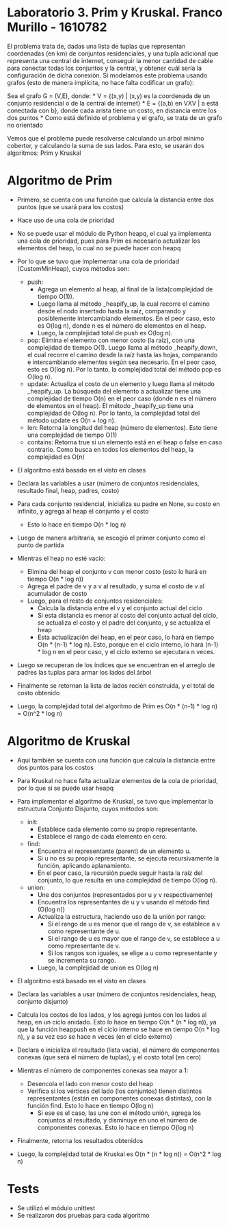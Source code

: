 # Laboratorio 3. Prim y Kruskal. Franco Murillo - 1610782

El problema trata de, dadas una lista de tuplas que representan coordenadas (en km) de conjuntos residenciales, y una tupla adicional que representa una central de internet, conseguir la menor cantidad de cable para conectar todas los conjuntos y la central, y obtener cuál sería la configuración de dicha conexión. Si modelamos este problema usando grafos (esto de manera implícita, no hace falta codificar un grafo):

Sea el grafo G = (V,E), donde:
    * V = {(x,y) | (x,y) es la coordenada de un conjunto residencial o de la central de internet}
    * E = {(a,b) en VXV | a está conectada con b}, donde cada arista tiene un costo, en distancia entre los dos puntos
    * Como está definido el problema y el grafo, se trata de un grafo no orientado

Vemos que el problema puede resolverse calculando un árbol mínimo cobertor, y calculando la suma de sus lados. 
Para esto, se usarán dos algoritmos: Prim y Kruskal

# Algoritmo de Prim
- Primero, se cuenta con una función que calcula la distancia entre dos puntos (que se usará para los costos) 

- Hace uso de una cola de prioridad

- No se puede usar el módulo de Python heapq, el cual ya implementa una cola de prioridad, pues para Prim es necesario actualizar los elementos del heap, lo cual no se puede hacer con heapq

- Por lo que se tuvo que implementar una cola de prioridad (CustomMinHeap), cuyos métodos son:
    * push:
        - Agrega un elemento al heap, al final de la lista(complejidad de tiempo O(1)).
        - Luego llama al método _heapify_up, la cual recorre el camino desde el nodo insertado hasta la raíz, comparando y posiblemente intercambiando elementos. En el peor caso, esto es O(log n), donde n es el número de elementos en el heap.
        - Luego, la complejidad total de push es O(log n).
    * pop:
        Elimina el elemento con menor costo (la raíz), con una complejidad de tiempo O(1).
        Luego llama al método _heapify_down, el cual recorre el camino desde la raíz hasta las hojas, comparando e intercambiando elementos según sea necesario. En el peor caso, esto es O(log n).
        Por lo tanto, la complejidad total del método pop es O(log n).
    * update:
        Actualiza el costo de un elemento y luego llama al método _heapify_up.
        La búsqueda del elemento a actualizar tiene una complejidad de tiempo O(n) en el peor caso (donde n es el número de elementos en el heap).
        El método _heapify_up tiene una complejidad de O(log n).
        Por lo tanto, la complejidad total del método update es O(n + log n). 
    * len:
        Retorna la longitud del heap (número de elementos). Esto tiene una complejidad de tiempo O(1)
    * contains: 
        Retorna true si un elemento está en el heap o false en caso contrario. Como busca en todos los elementos del heap, la complejidad es O(n)

- El algoritmo está basado en el visto en clases

- Declara las variables a usar (número de conjuntos residenciales, resultado final, heap, padres, costo)

- Para cada conjunto residencial, inicializa su padre en None, su costo en infinito, y agrega al heap el conjunto y el costo
    * Esto lo hace en tiempo O(n * log n)

- Luego de manera arbitraria, se escogió el primer conjunto como el punto de partida

- Mientras el heap no esté vacío:
    * Elimina del heap el conjunto v con menor costo (esto lo hará en tiempo O(n * log n))
    * Agrega el padre de v y a v al resultado, y suma el costo de v al acumulador de costo
    * Luego, para el resto de conjuntos residenciales:
        * Calcula la distancia entre el v y el conjunto actual del ciclo
        * Si esta distancia es menor al costo del conjunto actual del ciclo, se actualiza el costo y el padre del conjunto, y se actualiza el heap
        * Esta actualización del heap, en el peor caso, lo hará en tiempo O(n * (n-1) * log n). Esto, porque en el ciclo interno, lo hará (n-1) * log n en el peor caso, y el ciclo externo se ejecutara n veces.

- Luego se recuperan de los índices que se encuentran en el arreglo de padres las tuplas para armar los lados del árbol

- Finalmente se retornan la lista de lados recién construida, y el total de costo obtenido

- Luego, la complejidad total del algoritmo de Prim es O(n * (n-1) * log n) = O(n^2 * log n)

# Algoritmo de Kruskal
- Aquí también se cuenta con una función que calcula la distancia entre dos puntos para los costos

- Para Kruskal no hace falta actualizar elementos de la cola de prioridad, por lo que si se puede usar heapq

- Para implementar el algoritmo de Kruskal, se tuvo que implementar la estructura Conjunto Disjunto, cuyos métodos son:
    * init:
        - Establece cada elemento como su propio representante.
        - Establece el rango de cada elemento en cero.
    * find:
        - Encuentra el representante (parent) de un elemento u.
        - Si u no es su propio representante, se ejecuta recursivamente la función, aplicando aplanamiento.
        - En el peor caso, la recursión puede seguir hasta la raíz del conjunto, lo que resulta en una complejidad de tiempo O(log n).
    * union:
        - Une dos conjuntos (representados por u y v respectivamente)
        - Encuentra los representantes de u y v usando el método find (O(log n))
        - Actualiza la estructura, haciendo uso de la unión por rango:
            + Si el rango de u es menor que el rango de v, se establece a v como representante de u.
            + Si el rango de u es mayor que el rango de v, se establece a u como representante de v.
            + Si los rangos son iguales, se elige a u como representante y se incrementa su rango.
        - Luego, la complejidad de union es O(log n)

- El algoritmo está basado en el visto en clases

- Declara las variables a usar (número de conjuntos residenciales, heap, conjunto disjunto) 

- Calcula los costos de los lados, y los agrega juntos con los lados al heap, en un ciclo anidado. Esto lo hace en tiempo O(n * (n * log n)), ya que la función heappush en el ciclo interno se hace en tiempo O(n * log n), y a su vez eso se hace n veces (en el ciclo externo)

- Declara e inicializa el resultado (lista vacía), el número de componentes conexas (que será el número de tuplas), y el costo total (en cero)

- Mientras el número de componentes conexas sea mayor a 1:
    * Desencola el lado con menor costo del heap
    * Verifica si los vértices del lado (los conjuntos) tienen distintos representantes (están en componentes conexas distintas), con la función find. Esto lo hace en tiempo O(log n)
        + Si ese es el caso, las une con el método unión, agrega los conjuntos al resultado, y disminuye en uno el número de componentes conexas. Esto lo hace en tiempo O(log n)

- Finalmente, retorna los resultados obtenidos

- Luego, la complejidad total de Kruskal es O(n * (n * log n)) = O(n^2 * log n)

# Tests
- Se utilizó el módulo unittest
- Se realizaron dos pruebas para cada algoritmo

